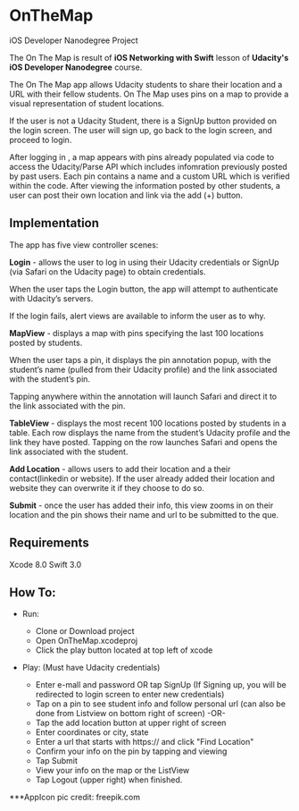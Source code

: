 # OnTheMap


iOS Developer Nanodegree Project

The On The Map is result of **iOS Networking with Swift** lesson of **Udacity's iOS Developer Nanodegree** course.

The On The Map app allows Udacity students to share their location and a URL with their fellow students. On The Map uses pins on a map to provide a visual representation of student locations. 

If the user is not a Udacity Student, there is a SignUp button provided on the login screen. The user will sign up, go back to the login screen, and proceed to login. 

After logging in , a map appears with pins already populated via code to access the Udacity/Parse API which includes infomration previously posted by past users. Each pin contains a name and a custom URL which is verified within the code. After viewing the information posted by other students, a user can post their own location and link via the add (+) button.

## Implementation
The app has five view controller scenes:

**Login** - allows the user to log in using their Udacity credentials or SignUp (via Safari on the Udacity page) to obtain credentials. 

When the user taps the Login button, the app will attempt to authenticate with Udacity’s servers. 

If the login fails, alert views are available to inform the user as to why. 

**MapView** - displays a map with pins specifying the last 100 locations posted by students.

When the user taps a pin, it displays the pin annotation popup, with the student’s name (pulled from their Udacity profile) and the link associated with the student’s pin.

Tapping anywhere within the annotation will launch Safari and direct it to the link associated with the pin.

**TableView** - displays the most recent 100 locations posted by students in a table. Each row displays the name from the student’s Udacity profile and the link they have posted. Tapping on the row launches Safari and opens the link associated with the student.

**Add Location** - allows users to add their location and a their contact(linkedin or website). If the user already added their location and website they can overwrite it if they choose to do so.

**Submit** - once the user has added their info, this view zooms in on their location and the pin shows their name and url to be submitted to the que. 


## Requirements
Xcode 8.0 Swift 3.0

## How To:
* Run:
  * Clone or Download project
  * Open OnTheMap.xcodeproj
  * Click the play button located at top left of xcode
  
 * Play: (Must have Udacity credentials)
   * Enter e-mall and password OR tap SignUp (If Signing up, you will be redirected to login screen to enter new credentials)
   * Tap on a pin to see student info and follow personal url (can also be done from Listview on bottom right of screen)  -OR-
   * Tap the add location button at upper right of screen
   * Enter coordinates or city, state
   * Enter a url that starts with https:// and click "Find Location"
   * Confirm your info on the pin by tapping and viewing
   * Tap Submit
   * View your info on the map or the ListView
   * Tap Logout (upper right) when finished. 
   

***AppIcon pic credit: freepik.com
